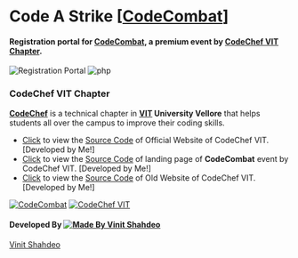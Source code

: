 # Code A Strike [[CodeCombat](https://vinitshahdeo.github.io/CodeCombat/)]
#### Registration portal for **[CodeCombat](https://github.com/vinitshahdeo/CodeCombat)**, a premium event by [CodeChef VIT Chapter](https://www.facebook.com/codechefvituniversity/).

![Registration Portal](https://img.shields.io/badge/registration-portal-orange.svg) 
![php](https://img.shields.io/badge/built&nbsp;with-php-lightpurple.svg)

### CodeChef VIT Chapter

**[CodeChef](https://www.facebook.com/codechefvituniversity/)** is a technical chapter in **[VIT](http://vit.ac.in/) University Vellore** that helps students all over the campus to improve their coding skills.

- [Click](https://vinitshahdeo.github.io/CodeChefVIT/) to view the [Source Code](https://github.com/vinitshahdeo/CodeChefVIT) of Official Website of CodeChef VIT. [Developed by Me!]
- [Click](https://vinitshahdeo.github.io/CodeCombat/) to view the [Source Code](https://github.com/vinitshahdeo/CodeCombat) of landing page of **CodeCombat** event by CodeChef VIT. [Developed by Me!]
- [Click](https://vinitshahdeo.github.io/CodeChef-VIT-Website/) to view the [Source Code](https://github.com/vinitshahdeo/CodeChef-VIT-Website) of Old Website of CodeChef VIT. [Developed by Me!]


[![CodeCombat](https://img.shields.io/badge/Code-Combat-dodgerblue.svg)](https://vinitshahdeo.github.io/CodeCombat/) [![CodeChef VIT](https://img.shields.io/badge/CODECHEF-VIT--VELLORE-teal.svg)](https://www.facebook.com/codechefvituniversity/) 

#### Developed By [![Made By Vinit Shahdeo](https://img.shields.io/badge/Vinit-Shahdeo-salmon.svg?style=for-the-badge)](https://www.facebook.com/codechefvituniversity/)

[Vinit Shahdeo](https://facebook.com/vinit.shahdeo)